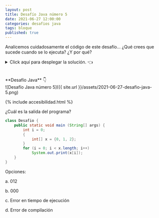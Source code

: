 ```yaml
---
layout: post
title: Desafío Java número 5
date: 2021-06-27 12:00:00
categories: desafios java
tags: bloque
published: true
---
```

Analicemos cuidadosamente el código de este desafío... ¿Qué crees que sucede cuando se lo ejecuta? ¿Y por qué?

<details><summary>Click aquí para desplegar la solución. 👈</summary>
<br />✅ La respuesta correcta es la c: Se produce un error de compilación porque la variable x está declarada dentro del bloque que la engloba y no es accesible fuera de él.
<br />
<br />✏️ Explicación: la variable x se encuentra declarada en un bloque definido por las llaves de las líneas 4 y 6 del código. Fuera de ese bloque, la variable no existe (recordemos que, en Java, las llaves crean un bloque de código con su propio ámbito). El hecho de que la variable sea un array no hace ninguna diferencia a este respecto. Podría tratarse de una variable de cualquier otro tipo y el comportamiento sería el mismo: al intentar acceder a ella desde un ámbito mayor a donde está declarada, se produciría un error en la compilación.
<br />Si, en este código, las líneas 7 y 8 (del bucle for que imprime el arreglo) se movieran hacia dentro del bloque donde está declarada x, entonces se podría compilar y ejecutar el código sin problemas, obteniendo la salida 012. También, si dentro del bloque que contiene a x creáramos otro "sub-bloque", podríamos acceder a x, ya que este último estaría incluido dentro del ámbito del bloque que lo contiene. 
<br />
<br /><div markdown="1">💻 [Código ejecutable](https://jdoodle.com/a/3puW){:target="_blank"}
  </div>
{% include codeEditor.html id="3puW?stdin=0&arg=0&rw=1" %} 
<br />
<div markdown="1">![Solución al desafío]({{ site.url }}/assets/2021-06-27-desafio-java-5-solucion.png)
  </div></details>

<br />
<br />
**Desafío Java** 👇
<br />
![Desafío Java número 5]({{ site.url }}/assets/2021-06-27-desafio-java-5.png)

{% include accesibilidad.html %}

¿Cuál es la salida del programa?

```java
class Desafio {
    public static void main (String[] args) {
        int i = 0;
        {
            int[] x = {0, 1, 2};
        }
        for (i = 0; i < x.length; i++)
            System.out.print(x[i]);
    }
}
```

Opciones:

a. 012

b. 000

c. Error en tiempo de ejecución

d. Error de compilación

</div></details>
